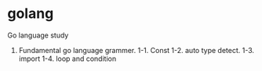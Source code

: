 # golang
Go language study

1. Fundamental go language grammer.
1-1. Const
1-2. auto type detect.
1-3. import
1-4. loop and condition
